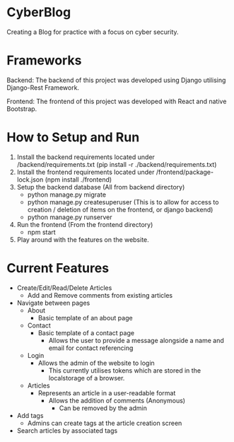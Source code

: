 # CyberBlog
Creating a Blog for practice with a focus on cyber security.

# Frameworks
Backend:
The backend of this project was developed using Django utilising Django-Rest Framework. 

Frontend:
The frontend of this project was developed with React and native Bootstrap.

# How to Setup and Run

1. Install the backend requirements located under /backend/requirements.txt (pip install -r ./backend/requirements.txt)
2. Install the frontend requirements located under /frontend/package-lock.json (npm install ./frontend)
3. Setup the backend database (All from backend directory)
    - python manage.py migrate
    - python manage.py createsuperuser (This is to allow for access to creation / deletion of items on the frontend, or django backend)
    - python manage.py runserver
4. Run the frontend (From the frontend directory)
    - npm start
5. Play around with the features on the website.

# Current Features
 - Create/Edit/Read/Delete Articles
    - Add and Remove comments from existing articles
 - Navigate between pages
    - About
        - Basic template of an about page
    - Contact
        - Basic template of a contact page
            - Allows the user to provide a message alongside a name and email for contact referencing
    - Login
        - Allows the admin of the website to login
            - This currently utilises tokens which are stored in the localstorage of a browser.
    - Articles
        - Represents an article in a user-readable format
            - Allows the addition of comments (Anonymous)
                - Can be removed by the admin
 - Add tags
    - Admins can create tags at the article creation screen
 - Search articles by associated tags